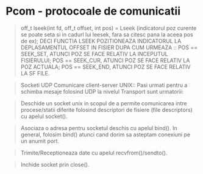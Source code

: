 # Pcom - protocoale de comunicatii


>off_t lseek(int fd, off_t offset, int pos) = Lseek (indicatorul poz curente se poate seta
si in cadurl lui leesek, fara sa citesc pana la aceea pos de ex); DECI FUNCTIA LSEEK
POZITIONEAZA INDICATORUL LA DEPLASAMENTUL OFFSET IN FISIER DUPA CUM URMEAZA :: 
POS == SEEK_SET, ATUNCI POZ SE FACE RELATIV LA INCEPUTUL FISIERULUI;
POS == SEEK_CUR, ATUNCI POZ SE FACE RELATIV LA POZ ACTUALA;
POS == SEEK_END, ATUNCI POZ SE FACE RELATIV LA SF FILE.

>Socketi UDP
Comunicare client-server UNIX::
Pasi urmati pentru a schimba mesaje folosind UDP la nivelul Transport sunt urmatorii:

>Deschide un socket unix in scopul de a permite comunicarea intre procese/statii diferite folosind descriptori de fisiere (file descriptors) cu apelul socket().

>Asociaza o adresa pentru socketul deschis cu apelul bind(). In general, folosim bind() atunci cand dorim sa asteptam conexiuni pe un anumit port.

>Trimite/Receptioneaza date cu apelul recvfrom()/sendto().

>Inchide socket prin close().
